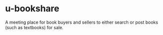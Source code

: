 u-bookshare
===========

 A meeting place for book buyers and sellers to either search or post books (such as textbooks) for sale.

